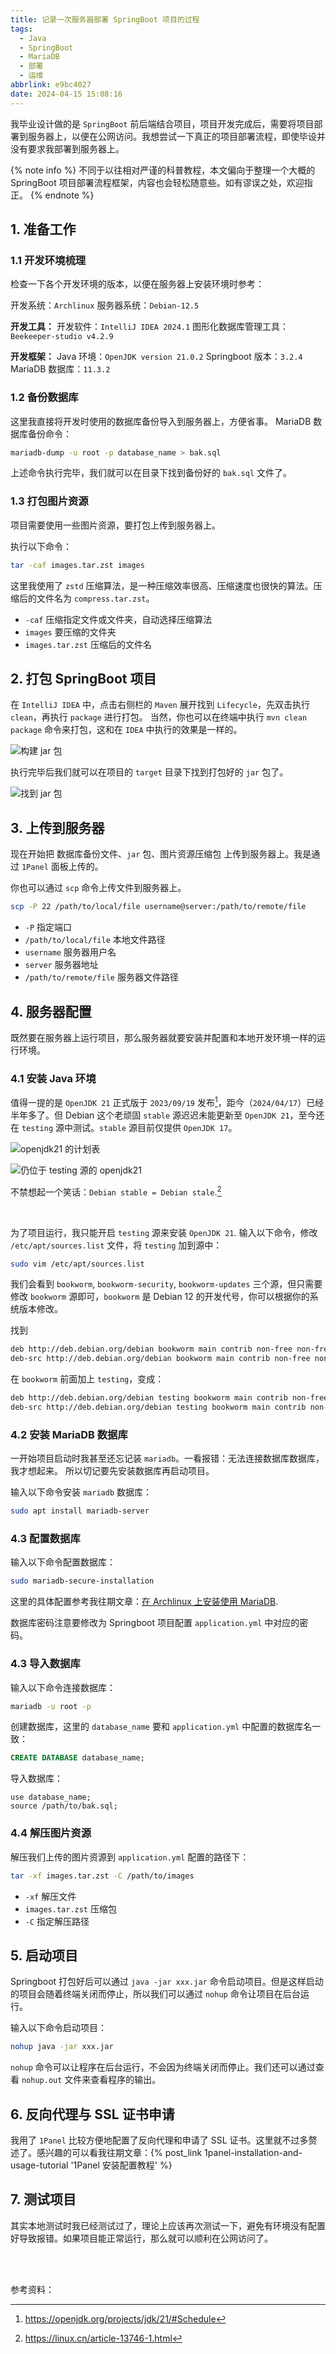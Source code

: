 ```yaml
---
title: 记录一次服务器部署 SpringBoot 项目的过程
tags:
  - Java
  - SpringBoot
  - MariaDB
  - 部署
  - 运维
abbrlink: e9bc4027
date: 2024-04-15 15:08:16
---
```


我毕业设计做的是 `SpringBoot` 前后端结合项目，项目开发完成后，需要将项目部署到服务器上，以便在公网访问。我想尝试一下真正的项目部署流程，即使毕设并没有要求我部署到服务器上。

{% note info %}
不同于以往相对严谨的科普教程，本文偏向于整理一个大概的 SpringBoot 项目部署流程框架，内容也会轻松随意些。如有谬误之处，欢迎指正。
{% endnote %}

## 1. 准备工作

### 1.1 开发环境梳理

检查一下各个开发环境的版本，以便在服务器上安装环境时参考：

开发系统：`Archlinux`
服务器系统：`Debian-12.5`

**开发工具：**
开发软件：`IntelliJ IDEA 2024.1`
图形化数据库管理工具：`Beekeeper-studio v4.2.9`

**开发框架：**
Java 环境：`OpenJDK version 21.0.2`
Springboot 版本：`3.2.4`
MariaDB 数据库：`11.3.2`

### 1.2 备份数据库
这里我直接将开发时使用的数据库备份导入到服务器上，方便省事。
MariaDB 数据库备份命令：
```bash
mariadb-dump -u root -p database_name > bak.sql
```
上述命令执行完毕，我们就可以在目录下找到备份好的 `bak.sql` 文件了。

### 1.3 打包图片资源

项目需要使用一些图片资源，要打包上传到服务器上。

执行以下命令：
```bash
tar -caf images.tar.zst images
```
这里我使用了 `zstd` 压缩算法，是一种压缩效率很高、压缩速度也很快的算法。压缩后的文件名为 `compress.tar.zst`。

- `-caf` 压缩指定文件或文件夹，自动选择压缩算法
- `images` 要压缩的文件夹
- `images.tar.zst` 压缩后的文件名

## 2. 打包 SpringBoot 项目

在 `IntelliJ IDEA` 中，点击右侧栏的 `Maven` 展开找到 `Lifecycle`，先双击执行 `clean`，再执行 `package` 进行打包。
当然，你也可以在终端中执行 `mvn clean package` 命令来打包，这和在 `IDEA` 中执行的效果是一样的。

![构建 jar 包](idea.webp)

执行完毕后我们就可以在项目的 `target` 目录下找到打包好的 `jar` 包了。

![找到 jar 包](jar.webp)

## 3. 上传到服务器

现在开始把 数据库备份文件、`jar` 包、图片资源压缩包 上传到服务器上。我是通过 `1Panel` 面板上传的。

你也可以通过 `scp` 命令上传文件到服务器上。

```bash
scp -P 22 /path/to/local/file username@server:/path/to/remote/file
```
- `-P` 指定端口
- `/path/to/local/file` 本地文件路径
- `username` 服务器用户名
- `server` 服务器地址
- `/path/to/remote/file` 服务器文件路径

## 4. 服务器配置

既然要在服务器上运行项目，那么服务器就要安装并配置和本地开发环境一样的运行环境。

### 4.1 安装 Java 环境

值得一提的是 `OpenJDK 21` 正式版于 `2023/09/19` 发布[^1]，距今（`2024/04/17`）已经半年多了。但 Debian 这个老顽固 `stable` 源迟迟未能更新至 `OpenJDK 21`，至今还在 `testing` 源中测试。`stable` 源目前仅提供 `OpenJDK 17`。

![openjdk21 的计划表](openjdk21.webp)

![仍位于 testing 源的 openjdk21](testing.webp)

不禁想起一个笑话：`Debian stable = Debian stale`.[^2]

<br>

为了项目运行，我只能开启 `testing` 源来安装 `OpenJDK 21`.
输入以下命令，修改 `/etc/apt/sources.list` 文件，将 `testing` 加到源中：
```bash
sudo vim /etc/apt/sources.list
```

我们会看到 `bookworm`, `bookworm-security`, `bookworm-updates` 三个源，但只需要修改 `bookworm` 源即可，`bookworm` 是 Debian 12 的开发代号，你可以根据你的系统版本修改。

找到
```bash
deb http://deb.debian.org/debian bookworm main contrib non-free non-free-firmware
deb-src http://deb.debian.org/debian bookworm main contrib non-free non-free-firmware
```

在 `bookworm` 前面加上 `testing`，变成：
```bash
deb http://deb.debian.org/debian testing bookworm main contrib non-free non-free-firmware
deb-src http://deb.debian.org/debian testing bookworm main contrib non-free non-free-firmware
```

### 4.2 安装 MariaDB 数据库

一开始项目启动时我甚至还忘记装 `mariadb`。一看报错：无法连接数据库数据库，我才想起来。
所以切记要先安装数据库再启动项目。

输入以下命令安装 `mariadb` 数据库：
```bash
sudo apt install mariadb-server
```

### 4.3 配置数据库

输入以下命令配置数据库：
```bash
sudo mariadb-secure-installation
```
这里的具体配置参考我往期文章：[在 Archlinux 上安装使用 MariaDB](https://blog.ovvv.top/posts/53c8336d/#4-%E9%85%8D%E7%BD%AE-MariaDB).

数据库密码注意要修改为 Springboot 项目配置 `application.yml` 中对应的密码。

### 4.3 导入数据库

输入以下命令连接数据库：
```bash
mariadb -u root -p
```

创建数据库，这里的 `database_name` 要和 `application.yml` 中配置的数据库名一致：
```sql
CREATE DATABASE database_name;
```

导入数据库：
```mariadb
use database_name;
source /path/to/bak.sql;
```

### 4.4 解压图片资源

解压我们上传的图片资源到 `application.yml` 配置的路径下：

```bash
tar -xf images.tar.zst -C /path/to/images
```
- `-xf` 解压文件
- `images.tar.zst` 压缩包
- `-C` 指定解压路径

## 5. 启动项目

Springboot 打包好后可以通过 `java -jar xxx.jar` 命令启动项目。但是这样启动的项目会随着终端关闭而停止，所以我们可以通过 `nohup` 命令让项目在后台运行。

输入以下命令启动项目：
```bash
nohup java -jar xxx.jar
```

`nohup` 命令可以让程序在后台运行，不会因为终端关闭而停止。我们还可以通过查看 `nohup.out` 文件来查看程序的输出。

## 6. 反向代理与 SSL 证书申请

我用了 `1Panel` 比较方便地配置了反向代理和申请了 SSL 证书。这里就不过多赘述了。感兴趣的可以看我往期文章：{% post_link 1panel-installation-and-usage-tutorial '1Panel 安装配置教程' %}

## 7. 测试项目

其实本地测试时我已经测试过了，理论上应该再次测试一下，避免有环境没有配置好导致报错。如果项目能正常运行，那么就可以顺利在公网访问了。

<br><br>

参考资料：
[^1]: https://openjdk.org/projects/jdk/21/#Schedule
[^2]: https://linux.cn/article-13746-1.html
